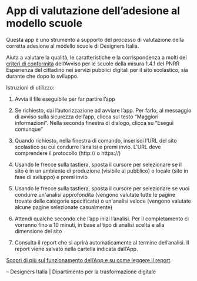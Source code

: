 # App di valutazione dell’adesione al modello scuole

Questa app è uno strumento a supporto del processo di valutazione della corretta adesione al modello scuole di Designers Italia.

Aiuta a valutare la qualità, le caratteristiche e la corrispondenza a molti dei [criteri di conformità](https://docs.italia.it/italia/designers-italia/design-scuole-docs/it/versione-corrente/conformita-modello-scuola.html) dell’Avviso per le scuole della misura 1.4.1 del PNRR Esperienza del cittadino nei servizi pubblici digitali per il sito scolastico, sia durante che dopo lo sviluppo.

Istruzioni di utilizzo:

1.  Avvia il file eseguibile per far partire l’app

2.  Se richiesto, dai l’autorizzazione ad avviare l’app. Per farlo, al messaggio di avviso sulla sicurezza dell’app, clicca sul testo “Maggiori informazioni”. Nella seconda finestra di dialogo, clicca su “Esegui comunque”

3.  Quando richiesto, nella finestra di comando, inserisci l’URL del sito scolastico su cui condurre l’analisi e premi invio. L’URL deve comprendere il protocollo (http:// o https://)

4.  Usando le frecce sulla tastiera, sposta il cursore per selezionare se il sito è in un ambiente di produzione (visibile al pubblico) o locale (sito in fase di sviluppo) e premi invio

5.  Usando le frecce sulla tastiera, sposta il cursore per selezionare se vuoi condurre un'analisi approfondita (vengono valutate tutte le pagine trovate delle categorie specificate) o un'analisi veloce (vengono valutate alcune pagine selezionate casualmente)

6.  Attendi qualche secondo che l’app inizi l’analisi. Per il completamento ci vorranno fino a 10 minuti, in base al tipo di analisi scelta e alla dimensione del sito

7.  Consulta il report che si aprirà automaticamente al termine dell’analisi. Il report viene salvato nella cartella indicata dall’App.

[Scopri di più sul funzionamento dell’App e su come leggere il report](https://docs.italia.it/italia/designers-italia/app-valutazione-modelli-docs).

– Designers Italia | Dipartimento per la trasformazione digitale
